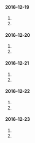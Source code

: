 #### 2016-12-19
1.  
2.  

#### 2016-12-20
1.  
2.  

#### 2016-12-21
1.  
2.  

#### 2016-12-22
1.  
2.  

#### 2016-12-23
1.  
2.  

